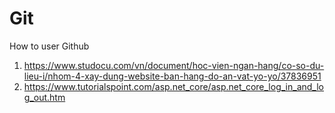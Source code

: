 # Git
How to user Github

1. https://www.studocu.com/vn/document/hoc-vien-ngan-hang/co-so-du-lieu-i/nhom-4-xay-dung-website-ban-hang-do-an-vat-yo-yo/37836951
2. https://www.tutorialspoint.com/asp.net_core/asp.net_core_log_in_and_log_out.htm
